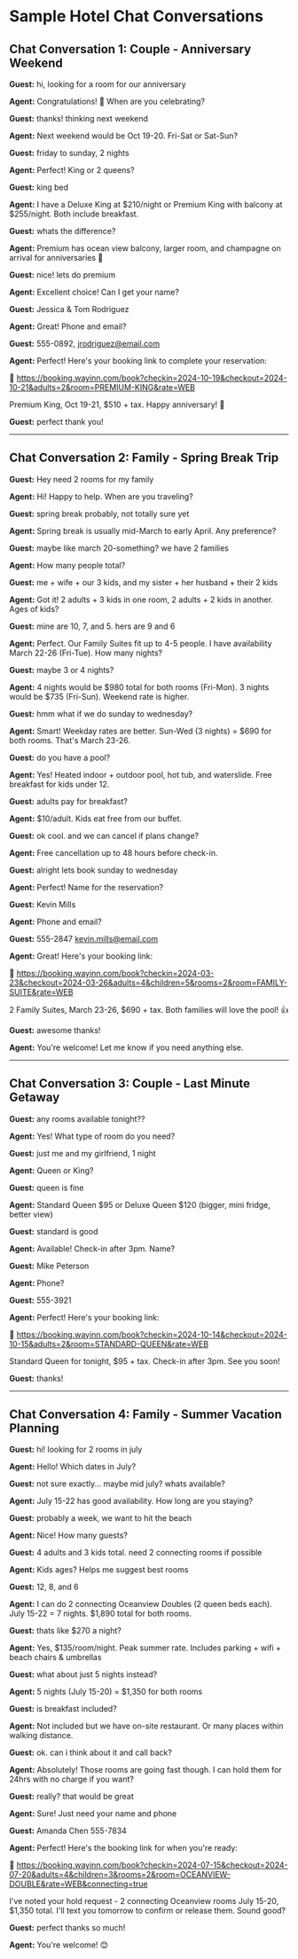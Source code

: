 # Sample Hotel Chat Conversations

## Chat Conversation 1: Couple - Anniversary Weekend

**Guest:** hi, looking for a room for our anniversary

**Agent:** Congratulations! 🎉 When are you celebrating?

**Guest:** thanks! thinking next weekend

**Agent:** Next weekend would be Oct 19-20. Fri-Sat or Sat-Sun?

**Guest:** friday to sunday, 2 nights

**Agent:** Perfect! King or 2 queens?

**Guest:** king bed

**Agent:** I have a Deluxe King at $210/night or Premium King with balcony at $255/night. Both include breakfast.

**Guest:** whats the difference?

**Agent:** Premium has ocean view balcony, larger room, and champagne on arrival for anniversaries 🥂

**Guest:** nice! lets do premium

**Agent:** Excellent choice! Can I get your name?

**Guest:** Jessica & Tom Rodriguez

**Agent:** Great! Phone and email?

**Guest:** 555-0892, jrodriguez@email.com

**Agent:** Perfect! Here's your booking link to complete your reservation:

🔗 https://booking.wayinn.com/book?checkin=2024-10-19&checkout=2024-10-21&adults=2&room=PREMIUM-KING&rate=WEB

Premium King, Oct 19-21, $510 + tax. Happy anniversary! 🎊

**Guest:** perfect thank you!

---

## Chat Conversation 2: Family - Spring Break Trip

**Guest:** Hey need 2 rooms for my family

**Agent:** Hi! Happy to help. When are you traveling?

**Guest:** spring break probably, not totally sure yet

**Agent:** Spring break is usually mid-March to early April. Any preference?

**Guest:** maybe like march 20-something? we have 2 families

**Agent:** How many people total?

**Guest:** me + wife + our 3 kids, and my sister + her husband + their 2 kids

**Agent:** Got it! 2 adults + 3 kids in one room, 2 adults + 2 kids in another. Ages of kids?

**Guest:** mine are 10, 7, and 5. hers are 9 and 6

**Agent:** Perfect. Our Family Suites fit up to 4-5 people. I have availability March 22-26 (Fri-Tue). How many nights?

**Guest:** maybe 3 or 4 nights?

**Agent:** 4 nights would be $980 total for both rooms (Fri-Mon). 3 nights would be $735 (Fri-Sun). Weekend rate is higher.

**Guest:** hmm what if we do sunday to wednesday?

**Agent:** Smart! Weekday rates are better. Sun-Wed (3 nights) = $690 for both rooms. That's March 23-26.

**Guest:** do you have a pool?

**Agent:** Yes! Heated indoor + outdoor pool, hot tub, and waterslide. Free breakfast for kids under 12.

**Guest:** adults pay for breakfast?

**Agent:** $10/adult. Kids eat free from our buffet.

**Guest:** ok cool. and we can cancel if plans change?

**Agent:** Free cancellation up to 48 hours before check-in.

**Guest:** alright lets book sunday to wednesday

**Agent:** Perfect! Name for the reservation?

**Guest:** Kevin Mills

**Agent:** Phone and email?

**Guest:** 555-2847 kevin.mills@email.com

**Agent:** Great! Here's your booking link:

🔗 https://booking.wayinn.com/book?checkin=2024-03-23&checkout=2024-03-26&adults=4&children=5&rooms=2&room=FAMILY-SUITE&rate=WEB

2 Family Suites, March 23-26, $690 + tax. Both families will love the pool! 👍

**Guest:** awesome thanks!

**Agent:** You're welcome! Let me know if you need anything else.

---

## Chat Conversation 3: Couple - Last Minute Getaway

**Guest:** any rooms available tonight??

**Agent:** Yes! What type of room do you need?

**Guest:** just me and my girlfriend, 1 night

**Agent:** Queen or King?

**Guest:** queen is fine

**Agent:** Standard Queen $95 or Deluxe Queen $120 (bigger, mini fridge, better view)

**Guest:** standard is good

**Agent:** Available! Check-in after 3pm. Name?

**Guest:** Mike Peterson

**Agent:** Phone?

**Guest:** 555-3921

**Agent:** Perfect! Here's your booking link:

🔗 https://booking.wayinn.com/book?checkin=2024-10-14&checkout=2024-10-15&adults=2&room=STANDARD-QUEEN&rate=WEB

Standard Queen for tonight, $95 + tax. Check-in after 3pm. See you soon!

**Guest:** thanks!

---

## Chat Conversation 4: Family - Summer Vacation Planning

**Guest:** hi! looking for 2 rooms in july

**Agent:** Hello! Which dates in July?

**Guest:** not sure exactly... maybe mid july? whats available?

**Agent:** July 15-22 has good availability. How long are you staying?

**Guest:** probably a week, we want to hit the beach

**Agent:** Nice! How many guests?

**Guest:** 4 adults and 3 kids total. need 2 connecting rooms if possible

**Agent:** Kids ages? Helps me suggest best rooms

**Guest:** 12, 8, and 6

**Agent:** I can do 2 connecting Oceanview Doubles (2 queen beds each). July 15-22 = 7 nights. $1,890 total for both rooms.

**Guest:** thats like $270 a night?

**Agent:** Yes, $135/room/night. Peak summer rate. Includes parking + wifi + beach chairs & umbrellas

**Guest:** what about just 5 nights instead?

**Agent:** 5 nights (July 15-20) = $1,350 for both rooms

**Guest:** is breakfast included?

**Agent:** Not included but we have on-site restaurant. Or many places within walking distance.

**Guest:** ok. can i think about it and call back?

**Agent:** Absolutely! Those rooms are going fast though. I can hold them for 24hrs with no charge if you want?

**Guest:** really? that would be great

**Agent:** Sure! Just need your name and phone

**Guest:** Amanda Chen 555-7834

**Agent:** Perfect! Here's the booking link for when you're ready:

🔗 https://booking.wayinn.com/book?checkin=2024-07-15&checkout=2024-07-20&adults=4&children=3&rooms=2&room=OCEANVIEW-DOUBLE&rate=WEB&connecting=true

I've noted your hold request - 2 connecting Oceanview rooms July 15-20, $1,350 total. I'll text you tomorrow to confirm or release them. Sound good?

**Guest:** perfect thanks so much!

**Agent:** You're welcome! 😊
